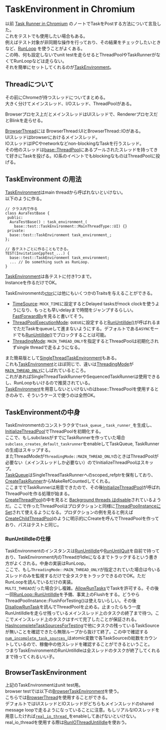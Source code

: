 # TaskEnvironment in Chromium

以前 [Task Runner in Chromium](/V20PsjhqT7a7AJ1_zE5kMg) のノートでTaskをPostする方法について言及した。  
これをテストでも使用したい場合もある。  
例えばテスト対象が非同期な操作を行っており、その結果をチェックしたいときなど、[RunLoop](/3nWtoOH2QW28njOfcbvSyw) を使うことがよくある。  
この時、何も設定しないでunit testを走らせるとThreadPoolやTaskRunnerがなくてRunLoopなどは走らない。  
それを簡単にセットしてくれるのが[TaskEnvironment](https://source.chromium.org/chromium/chromium/src/+/refs/heads/main:base/test/task_environment.h)。

## Threadについて
その前にChromeが持つスレッドについてまとめる。  
大きく分けてメインスレッド、I/Oスレッド、ThreadPoolがある。

Browserプロセス上だとメインスレッドはUIスレッドで、RendererプロセスだとBlinkを走らせる。

[BrowserThread](https://source.chromium.org/chromium/chromium/src/+/refs/heads/main:content/public/browser/browser_thread.h;l=53;drc=afec9eaf1d11cc77e8e06f06cb026fadf0dbf758)には BrowserThread:UIとBrowserThread::IOがある。  
UIスレッドはbrowserにおけるメインスレッド。  
IOスレッドはIPCやnetworkなどnon-blockingなTaskを行うスレッド。  
その他のスレッドは[base::ThreadPool](https://source.chromium.org/chromium/chromium/src/+/main:base/task/thread_pool.h;l=68;drc=63e1f9974bc57b0ca12d790b2a73e5ba7f5cec6e)にあるプールされたスレッドを持ってきて好きにTaskを投げる。IO系のイベントでもblockingなものはThreadPoolに投げる。  


## TaskEnvironment の用法
[TaskEnvironment](https://source.chromium.org/chromium/chromium/src/+/refs/heads/main:base/test/task_environment.h)はmain threadから呼ばれないといけない。  
以下のように作る。  

```cpp=
// クラス内で作る
class AuraTestBase {
 public:
  AuraTestBase() : task_environment_(
    base::test::TaskEnvironment::MainThreadType::UI) {}
 private:
  base::test::TaskEnvironment task_environment_;
};

// 各テストごとに作ることもできる。
TEST(InvitationCppTest_...) {
  base::test::TaskEnvironment task_environment;
  ... // Do something such as RunLoop.
}
```
[TaskEnvironment](https://source.chromium.org/chromium/chromium/src/+/refs/heads/main:base/test/task_environment.h)は各テストに付き1つまで。  
Instanceを作るだけでOK。

TaskEnvironmentの[ctor](https://source.chromium.org/chromium/chromium/src/+/refs/heads/main:base/test/task_environment.h;l=204;drc=afec9eaf1d11cc77e8e06f06cb026fadf0dbf758)には他にもいくつかのTraitsを与えることができる。  
- [TimeSource](https://source.chromium.org/chromium/chromium/src/+/refs/heads/main:base/test/task_environment.h;l=99;drc=afec9eaf1d11cc77e8e06f06cb026fadf0dbf758): `MOCK_TIME`に設定するとDelayed tasksがmock clockを使うようになり、もっとも早いdelayまで時間をジャンプするらしい。[FastForwardBy](https://source.chromium.org/chromium/chromium/src/+/refs/heads/main:base/test/task_environment.cc;l=794;drc=afec9eaf1d11cc77e8e06f06cb026fadf0dbf758)を見ると書いてそう。
- [ThreadPoolExecutionMode](https://source.chromium.org/chromium/chromium/src/+/refs/heads/main:base/test/task_environment.h;l=141;drc=afec9eaf1d11cc77e8e06f06cb026fadf0dbf758): `QUEUE`に設定すると[RunUntilIde()](https://source.chromium.org/chromium/chromium/src/+/refs/heads/main:base/test/task_environment.h;l=253;drc=afec9eaf1d11cc77e8e06f06cb026fadf0dbf758)が呼ばれるまでただTaskをqueueして進まないようにする。デフォルトである`ASYNC`モードでも[RunUntilIde()](https://source.chromium.org/chromium/chromium/src/+/refs/heads/main:base/test/task_environment.h;l=253;drc=afec9eaf1d11cc77e8e06f06cb026fadf0dbf758)でブロックすることは可能。
- [ThreadingMode](https://source.chromium.org/chromium/chromium/src/+/refs/heads/main:base/test/task_environment.h;l=155;drc=afec9eaf1d11cc77e8e06f06cb026fadf0dbf758): `MAIN_THREAD_ONLY`を指定するとThreadPoolは初期化されずsingle threadで走るようになる。

また簡易版として[SingleThreadTaskEnvironment](https://source.chromium.org/chromium/chromium/src/+/refs/heads/main:base/test/task_environment.h;l=531;drc=afec9eaf1d11cc77e8e06f06cb026fadf0dbf758)もある。  
これも[TaskEnvironment](https://source.chromium.org/chromium/chromium/src/+/refs/heads/main:base/test/task_environment.h)とほぼ同じで、違いは[ThreadingMode](https://source.chromium.org/chromium/chromium/src/+/refs/heads/main:base/test/task_environment.h;l=155;drc=afec9eaf1d11cc77e8e06f06cb026fadf0dbf758)が[`MAIN_THREAD_ONLY`](https://source.chromium.org/chromium/chromium/src/+/refs/heads/main:base/test/task_environment.h;l=535;drc=afec9eaf1d11cc77e8e06f06cb026fadf0dbf758)にしばれているところ。  
これがあればSingleThreadTaskRunnerやSequencedTaskRunnerは使用できるし、RunLoopもいけるので推奨されている。  
[TaskEnvironment](https://source.chromium.org/chromium/chromium/src/+/refs/heads/main:base/test/task_environment.h)を用意しないといけないのはbase::ThreadPoolを使用するときのみで、そういうケースで使うのは全然OK。

## TaskEnvironmentの中身
TaskEnvironmentのコンストラクタで`task_queue_`, `task_runner_`を生成し、[InitializeThreadPool](https://source.chromium.org/chromium/chromium/src/+/refs/heads/main:base/test/task_environment.cc;l=512;drc=afec9eaf1d11cc77e8e06f06cb026fadf0dbf758)でThreadPoolを初期化する。  
ここで、もしsubclassがすでにTaskRunnerを作っていた場合`subclass_creates_default_taskrunner`をenableしてTaskQueue, TaskRunnerの生成はスキップする。  
またThreadModeが`ThreadingMode::MAIN_THREAD_ONLY`のときはThreadPoolが必要ない（メインスレッドしか必要ない）のでInitializeThreadPoolはスキップ。  
[TaskQueue](https://source.chromium.org/chromium/chromium/src/+/refs/heads/main:base/task/sequence_manager/task_queue.cc;l=45;drc=afec9eaf1d11cc77e8e06f06cb026fadf0dbf758)はSingleThreadTaskRunnerへのscoped_refptrを保有しており、[CreateTaskRunner](https://source.chromium.org/chromium/chromium/src/+/refs/heads/main:base/task/sequence_manager/task_queue_impl.cc;l=269;drc=afec9eaf1d11cc77e8e06f06cb026fadf0dbf758)からMakeRefCountedしてくれる。  
ここまででTaskRunnerは用意できたので、その後[InitializeThreadPool](https://source.chromium.org/chromium/chromium/src/+/refs/heads/main:base/test/task_environment.cc;l=512;drc=afec9eaf1d11cc77e8e06f06cb026fadf0dbf758)が呼ばれThreadPoolを作る処理が始まる。  
[CreateThreadPool](https://source.chromium.org/chromium/chromium/src/+/refs/heads/main:base/test/task_environment.cc;l=492;drc=afec9eaf1d11cc77e8e06f06cb026fadf0dbf758)の中を見ると [Background threads はdisable](https://source.chromium.org/chromium/chromium/src/+/refs/heads/main:base/test/task_environment.cc;l=502-505;drc=afec9eaf1d11cc77e8e06f06cb026fadf0dbf758)されているようだ。ここで作ったThreadPoolはプロダクションと同様に[ThreadPoolInstanceにSet](https://source.chromium.org/chromium/chromium/src/+/refs/heads/main:base/task/thread_pool/thread_pool_instance.cc;l=110;drc=afec9eaf1d11cc77e8e06f06cb026fadf0dbf758)されて使えるようになる。プロダクションの例を見ると例えば[CreateChildThreadPool](https://source.chromium.org/chromium/chromium/src/+/refs/heads/main:content/app/content_main_runner_impl.cc;l=521;drc=afec9eaf1d11cc77e8e06f06cb026fadf0dbf758)のように明示的にCreateを呼んでThreadPoolを作っており、パスはテストと同じ。

### RunUntilIdleの仕様
TaskEnvironmentのインスタンスは[RunUntilIdle](https://source.chromium.org/chromium/chromium/src/+/refs/heads/main:base/test/task_environment.cc;l=692;drc=afec9eaf1d11cc77e8e06f06cb026fadf0dbf758)や[RunUntilQuit](https://source.chromium.org/chromium/chromium/src/+/refs/heads/main:base/test/task_environment.cc;l=671;drc=afec9eaf1d11cc77e8e06f06cb026fadf0dbf758)を自前で持っており、TaskEnvironment内のThreadがIdleになるまでトラックするという書き方がよくされる。中身の実装はRunLoop。  
ここで、もし`ThreadingMode::MAIN_THREAD_ONLY`が指定されていた場合は今いるスレッドのみを監視するだけで全タスクをトラックできるのでOK。ただRunLoopを読んでいるだけの実装。  
`MULTI_THREAD`だった場合少し複雑。[AllowRunTasks](https://source.chromium.org/chromium/chromium/src/+/refs/heads/main:base/test/task_environment.cc;l=965;drc=afec9eaf1d11cc77e8e06f06cb026fadf0dbf758)でTaskを許可する。その後一回[RunLoop::RunUntilIdle](https://source.chromium.org/chromium/chromium/src/+/refs/heads/main:base/test/task_environment.cc;l=739;drc=afec9eaf1d11cc77e8e06f06cb026fadf0dbf758)を予備、事実上のFlushをする。どうやらThreadPoolInstance::FlushForTesting()は使えないらしい。その後[DisallowRunTask](https://source.chromium.org/chromium/chromium/src/+/refs/heads/main:base/test/task_environment.cc;l=978;drc=afec9eaf1d11cc77e8e06f06cb026fadf0dbf758)を読んでThreadPoolを止める。止まったらもう一度RunUntilIdleを走らせ残っているメインスレッド上のタスクの終了まで待つ。ここでメインスレッド上のタスクはすべて完了したことが保証される。[HasIncompleteTaskSourcesForTesting](https://source.chromium.org/chromium/chromium/src/+/refs/heads/main:base/task/thread_pool/task_tracker.cc;l=497;drc=afec9eaf1d11cc77e8e06f06cb026fadf0dbf758)で他にタスクの残っているTaskSourceが無いことを確認できたら無限ループから抜けて終了。この中で確認する[`num_incomplete_task_sources_`](https://source.chromium.org/chromium/chromium/src/+/refs/heads/main:base/task/thread_pool/task_tracker.h;l=243;drc=afec9eaf1d11cc77e8e06f06cb026fadf0dbf758)はatomic変数で各TaskSourceの総数をカウントしているので、稼働中の他スレッドを確認することができるということ。  
つまりTaskEnvironmentのRunUntilIdleは全スレッドのタスクが終了してくれるまで待ってくれるいい子。

## BrowserTaskEnvironment
上記のTaskEnvironmentはunit test用。  
browser testでは以下の[BrowserTaskEnvironment](https://source.chromium.org/chromium/chromium/src/+/main:content/public/test/browser_task_environment.cc;drc=7f5dfb90a2d1b68efbfcde627b3a0da99079f200)を使う。  
こちらでは[BrowserThread](https://source.chromium.org/chromium/chromium/src/+/refs/heads/main:content/public/browser/browser_thread.h;l=53;drc=afec9eaf1d11cc77e8e06f06cb026fadf0dbf758)を使用することができる。  
デフォルトではUIスレッドとIOスレッドがどちらもメインスレッドのshared message loopで走るようになっていることに注意。もしリアルなIOスレッドを用意したければ[`real_io_thread_`](https://source.chromium.org/chromium/chromium/src/+/main:content/public/test/browser_task_environment.h;l=199;drc=72d89b0bb832f2a7539a2469c592cdf589db8466)をenableしてあげないといけない。  
real_io_threadを使用する際は[RunIOThreadUntilIdle](https://source.chromium.org/chromium/chromium/src/+/refs/heads/main:content/public/test/browser_task_environment.cc;l=226;drc=afec9eaf1d11cc77e8e06f06cb026fadf0dbf758)を使おう。
